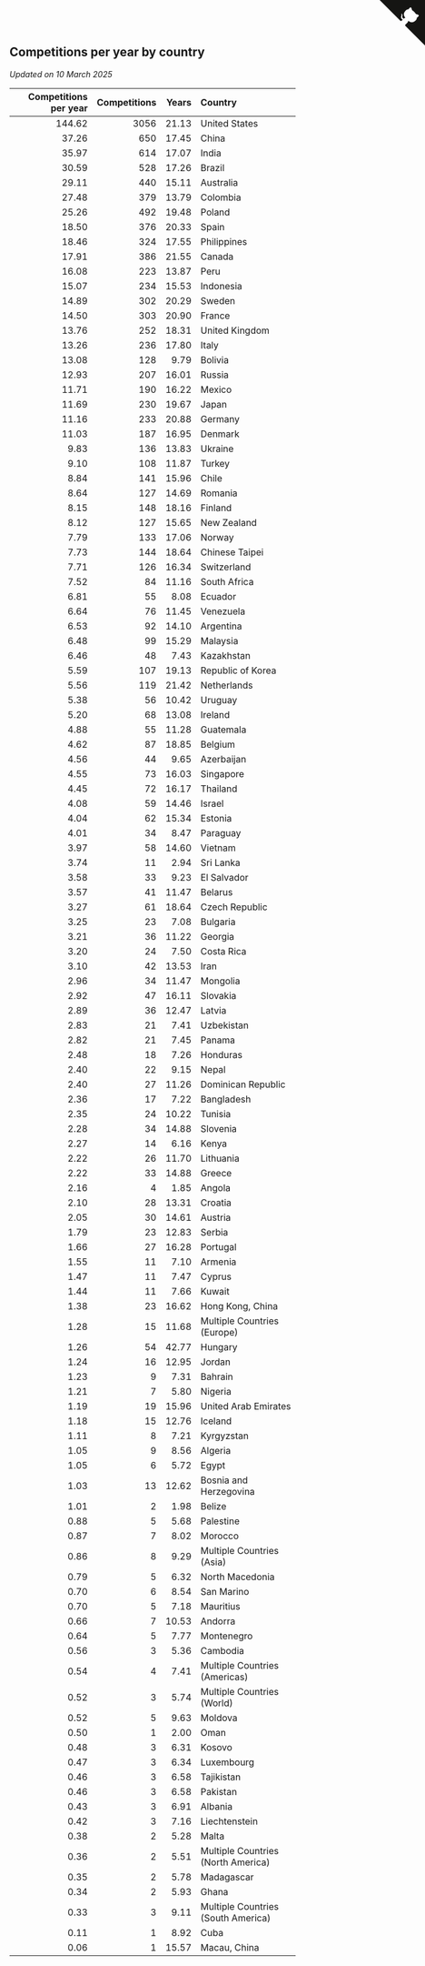 ## Competitions per year by country

*Updated on 10 March 2025*

| Competitions per year | Competitions | Years | Country |
| ---: | ---: | ---: | :--- |
| 144.62 | 3056 | 21.13 | United States |
| 37.26 | 650 | 17.45 | China |
| 35.97 | 614 | 17.07 | India |
| 30.59 | 528 | 17.26 | Brazil |
| 29.11 | 440 | 15.11 | Australia |
| 27.48 | 379 | 13.79 | Colombia |
| 25.26 | 492 | 19.48 | Poland |
| 18.50 | 376 | 20.33 | Spain |
| 18.46 | 324 | 17.55 | Philippines |
| 17.91 | 386 | 21.55 | Canada |
| 16.08 | 223 | 13.87 | Peru |
| 15.07 | 234 | 15.53 | Indonesia |
| 14.89 | 302 | 20.29 | Sweden |
| 14.50 | 303 | 20.90 | France |
| 13.76 | 252 | 18.31 | United Kingdom |
| 13.26 | 236 | 17.80 | Italy |
| 13.08 | 128 | 9.79 | Bolivia |
| 12.93 | 207 | 16.01 | Russia |
| 11.71 | 190 | 16.22 | Mexico |
| 11.69 | 230 | 19.67 | Japan |
| 11.16 | 233 | 20.88 | Germany |
| 11.03 | 187 | 16.95 | Denmark |
| 9.83 | 136 | 13.83 | Ukraine |
| 9.10 | 108 | 11.87 | Turkey |
| 8.84 | 141 | 15.96 | Chile |
| 8.64 | 127 | 14.69 | Romania |
| 8.15 | 148 | 18.16 | Finland |
| 8.12 | 127 | 15.65 | New Zealand |
| 7.79 | 133 | 17.06 | Norway |
| 7.73 | 144 | 18.64 | Chinese Taipei |
| 7.71 | 126 | 16.34 | Switzerland |
| 7.52 | 84 | 11.16 | South Africa |
| 6.81 | 55 | 8.08 | Ecuador |
| 6.64 | 76 | 11.45 | Venezuela |
| 6.53 | 92 | 14.10 | Argentina |
| 6.48 | 99 | 15.29 | Malaysia |
| 6.46 | 48 | 7.43 | Kazakhstan |
| 5.59 | 107 | 19.13 | Republic of Korea |
| 5.56 | 119 | 21.42 | Netherlands |
| 5.38 | 56 | 10.42 | Uruguay |
| 5.20 | 68 | 13.08 | Ireland |
| 4.88 | 55 | 11.28 | Guatemala |
| 4.62 | 87 | 18.85 | Belgium |
| 4.56 | 44 | 9.65 | Azerbaijan |
| 4.55 | 73 | 16.03 | Singapore |
| 4.45 | 72 | 16.17 | Thailand |
| 4.08 | 59 | 14.46 | Israel |
| 4.04 | 62 | 15.34 | Estonia |
| 4.01 | 34 | 8.47 | Paraguay |
| 3.97 | 58 | 14.60 | Vietnam |
| 3.74 | 11 | 2.94 | Sri Lanka |
| 3.58 | 33 | 9.23 | El Salvador |
| 3.57 | 41 | 11.47 | Belarus |
| 3.27 | 61 | 18.64 | Czech Republic |
| 3.25 | 23 | 7.08 | Bulgaria |
| 3.21 | 36 | 11.22 | Georgia |
| 3.20 | 24 | 7.50 | Costa Rica |
| 3.10 | 42 | 13.53 | Iran |
| 2.96 | 34 | 11.47 | Mongolia |
| 2.92 | 47 | 16.11 | Slovakia |
| 2.89 | 36 | 12.47 | Latvia |
| 2.83 | 21 | 7.41 | Uzbekistan |
| 2.82 | 21 | 7.45 | Panama |
| 2.48 | 18 | 7.26 | Honduras |
| 2.40 | 22 | 9.15 | Nepal |
| 2.40 | 27 | 11.26 | Dominican Republic |
| 2.36 | 17 | 7.22 | Bangladesh |
| 2.35 | 24 | 10.22 | Tunisia |
| 2.28 | 34 | 14.88 | Slovenia |
| 2.27 | 14 | 6.16 | Kenya |
| 2.22 | 26 | 11.70 | Lithuania |
| 2.22 | 33 | 14.88 | Greece |
| 2.16 | 4 | 1.85 | Angola |
| 2.10 | 28 | 13.31 | Croatia |
| 2.05 | 30 | 14.61 | Austria |
| 1.79 | 23 | 12.83 | Serbia |
| 1.66 | 27 | 16.28 | Portugal |
| 1.55 | 11 | 7.10 | Armenia |
| 1.47 | 11 | 7.47 | Cyprus |
| 1.44 | 11 | 7.66 | Kuwait |
| 1.38 | 23 | 16.62 | Hong Kong, China |
| 1.28 | 15 | 11.68 | Multiple Countries (Europe) |
| 1.26 | 54 | 42.77 | Hungary |
| 1.24 | 16 | 12.95 | Jordan |
| 1.23 | 9 | 7.31 | Bahrain |
| 1.21 | 7 | 5.80 | Nigeria |
| 1.19 | 19 | 15.96 | United Arab Emirates |
| 1.18 | 15 | 12.76 | Iceland |
| 1.11 | 8 | 7.21 | Kyrgyzstan |
| 1.05 | 9 | 8.56 | Algeria |
| 1.05 | 6 | 5.72 | Egypt |
| 1.03 | 13 | 12.62 | Bosnia and Herzegovina |
| 1.01 | 2 | 1.98 | Belize |
| 0.88 | 5 | 5.68 | Palestine |
| 0.87 | 7 | 8.02 | Morocco |
| 0.86 | 8 | 9.29 | Multiple Countries (Asia) |
| 0.79 | 5 | 6.32 | North Macedonia |
| 0.70 | 6 | 8.54 | San Marino |
| 0.70 | 5 | 7.18 | Mauritius |
| 0.66 | 7 | 10.53 | Andorra |
| 0.64 | 5 | 7.77 | Montenegro |
| 0.56 | 3 | 5.36 | Cambodia |
| 0.54 | 4 | 7.41 | Multiple Countries (Americas) |
| 0.52 | 3 | 5.74 | Multiple Countries (World) |
| 0.52 | 5 | 9.63 | Moldova |
| 0.50 | 1 | 2.00 | Oman |
| 0.48 | 3 | 6.31 | Kosovo |
| 0.47 | 3 | 6.34 | Luxembourg |
| 0.46 | 3 | 6.58 | Tajikistan |
| 0.46 | 3 | 6.58 | Pakistan |
| 0.43 | 3 | 6.91 | Albania |
| 0.42 | 3 | 7.16 | Liechtenstein |
| 0.38 | 2 | 5.28 | Malta |
| 0.36 | 2 | 5.51 | Multiple Countries (North America) |
| 0.35 | 2 | 5.78 | Madagascar |
| 0.34 | 2 | 5.93 | Ghana |
| 0.33 | 3 | 9.11 | Multiple Countries (South America) |
| 0.11 | 1 | 8.92 | Cuba |
| 0.06 | 1 | 15.57 | Macau, China |


<a href="https://github.com/jonatanklosko/wca_statistics" class="github-corner" aria-label="View source on Github"><svg width="80" height="80" viewBox="0 0 250 250" style="fill:#151513; color:#fff; position: absolute; top: 0; border: 0; right: 0;" aria-hidden="true"><path d="M0,0 L115,115 L130,115 L142,142 L250,250 L250,0 Z"></path><path d="M128.3,109.0 C113.8,99.7 119.0,89.6 119.0,89.6 C122.0,82.7 120.5,78.6 120.5,78.6 C119.2,72.0 123.4,76.3 123.4,76.3 C127.3,80.9 125.5,87.3 125.5,87.3 C122.9,97.6 130.6,101.9 134.4,103.2" fill="currentColor" style="transform-origin: 130px 106px;" class="octo-arm"></path><path d="M115.0,115.0 C114.9,115.1 118.7,116.5 119.8,115.4 L133.7,101.6 C136.9,99.2 139.9,98.4 142.2,98.6 C133.8,88.0 127.5,74.4 143.8,58.0 C148.5,53.4 154.0,51.2 159.7,51.0 C160.3,49.4 163.2,43.6 171.4,40.1 C171.4,40.1 176.1,42.5 178.8,56.2 C183.1,58.6 187.2,61.8 190.9,65.4 C194.5,69.0 197.7,73.2 200.1,77.6 C213.8,80.2 216.3,84.9 216.3,84.9 C212.7,93.1 206.9,96.0 205.4,96.6 C205.1,102.4 203.0,107.8 198.3,112.5 C181.9,128.9 168.3,122.5 157.7,114.1 C157.9,116.9 156.7,120.9 152.7,124.9 L141.0,136.5 C139.8,137.7 141.6,141.9 141.8,141.8 Z" fill="currentColor" class="octo-body"></path></svg></a><style>.github-corner:hover .octo-arm{animation:octocat-wave 560ms ease-in-out}@keyframes octocat-wave{0%,100%{transform:rotate(0)}20%,60%{transform:rotate(-25deg)}40%,80%{transform:rotate(10deg)}}@media (max-width:500px){.github-corner:hover .octo-arm{animation:none}.github-corner .octo-arm{animation:octocat-wave 560ms ease-in-out}}</style>
